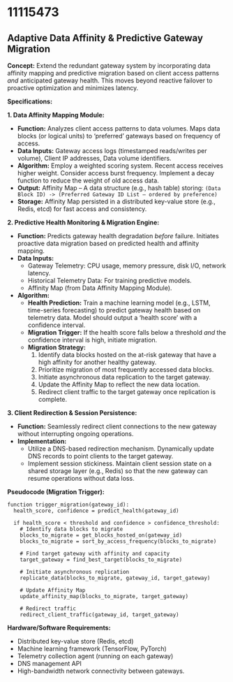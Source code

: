 # 11115473

## Adaptive Data Affinity & Predictive Gateway Migration

**Concept:** Extend the redundant gateway system by incorporating data affinity mapping and predictive migration based on client access patterns *and* anticipated gateway health. This moves beyond reactive failover to proactive optimization and minimizes latency.

**Specifications:**

**1. Data Affinity Mapping Module:**

*   **Function:**  Analyzes client access patterns to data volumes.  Maps data blocks (or logical units) to ‘preferred’ gateways based on frequency of access.
*   **Data Inputs:**  Gateway access logs (timestamped reads/writes per volume), Client IP addresses, Data volume identifiers.
*   **Algorithm:** Employ a weighted scoring system.  Recent access receives higher weight.  Consider access burst frequency. Implement a decay function to reduce the weight of old access data.
*   **Output:** Affinity Map – A data structure (e.g., hash table) storing: `(Data Block ID) -> (Preferred Gateway ID List – ordered by preference)`
*   **Storage:** Affinity Map persisted in a distributed key-value store (e.g., Redis, etcd) for fast access and consistency.

**2. Predictive Health Monitoring & Migration Engine:**

*   **Function:** Predicts gateway health degradation *before* failure. Initiates proactive data migration based on predicted health and affinity mapping.
*   **Data Inputs:**
    *   Gateway Telemetry: CPU usage, memory pressure, disk I/O, network latency.
    *   Historical Telemetry Data: For training predictive models.
    *   Affinity Map (from Data Affinity Mapping Module).
*   **Algorithm:**
    *   **Health Prediction:** Train a machine learning model (e.g., LSTM, time-series forecasting) to predict gateway health based on telemetry data.  Model should output a ‘health score’ with a confidence interval.
    *   **Migration Trigger:** If the health score falls below a threshold *and* the confidence interval is high, initiate migration.
    *   **Migration Strategy:**
        1.  Identify data blocks hosted on the at-risk gateway that have a high affinity for another healthy gateway.
        2.  Prioritize migration of most frequently accessed data blocks.
        3.  Initiate asynchronous data replication to the target gateway.
        4.  Update the Affinity Map to reflect the new data location.
        5.  Redirect client traffic to the target gateway once replication is complete.

**3. Client Redirection & Session Persistence:**

*   **Function:** Seamlessly redirect client connections to the new gateway without interrupting ongoing operations.
*   **Implementation:**
    *   Utilize a DNS-based redirection mechanism.  Dynamically update DNS records to point clients to the target gateway.
    *   Implement session stickiness.  Maintain client session state on a shared storage layer (e.g., Redis) so that the new gateway can resume operations without data loss.

**Pseudocode (Migration Trigger):**

```
function trigger_migration(gateway_id):
  health_score, confidence = predict_health(gateway_id)

  if health_score < threshold and confidence > confidence_threshold:
    # Identify data blocks to migrate
    blocks_to_migrate = get_blocks_hosted_on(gateway_id)
    blocks_to_migrate = sort_by_access_frequency(blocks_to_migrate)

    # Find target gateway with affinity and capacity
    target_gateway = find_best_target(blocks_to_migrate)

    # Initiate asynchronous replication
    replicate_data(blocks_to_migrate, gateway_id, target_gateway)

    # Update Affinity Map
    update_affinity_map(blocks_to_migrate, target_gateway)

    # Redirect traffic
    redirect_client_traffic(gateway_id, target_gateway)
```

**Hardware/Software Requirements:**

*   Distributed key-value store (Redis, etcd)
*   Machine learning framework (TensorFlow, PyTorch)
*   Telemetry collection agent (running on each gateway)
*   DNS management API
*   High-bandwidth network connectivity between gateways.